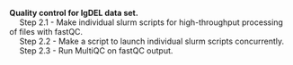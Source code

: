**Quality control for lgDEL data set.** \
&emsp; Step 2.1 - Make individual slurm scripts for high-throughput processing of files with fastQC. \
&emsp; Step 2.2 - Make a script to launch individual slurm scripts concurrently. \
&emsp; Step 2.3 - Run MultiQC on fastQC output.
